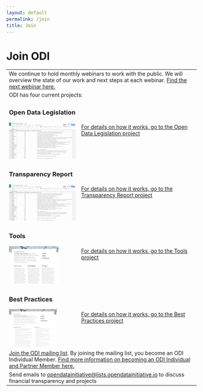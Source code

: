 ```yaml
---
layout: default
permalink: /join
title: Join
---
```


# Join ODI

<table border="0" cellpadding="10">
  <tr>
    <td colspan="2">We continue to hold monthly webinars to work with the public. We will overview the state of our work and next steps at each webinar. <a href="/events">Find the next webinar here.</a>
    </td>
  </tr>
  <tr>
    <td colspan="2">ODI has four current projects:
    </td>
  </tr>
    <tr> 
      <td>
        <h3>Open Data Legislation</h3>
        <a href="http://wiki.opendatainitiative.io/Projects/Open_Data_Legislation"><img src="/assets/img/transparency_report_icon.png" alt="ODI Open Data Legislation"></a>
      </td>
      <td><a href="http://wiki.opendatainitiative.io/Projects/Open_Data_Legislation">For details on how it works, go to the Open Data Legislation project</a>
      </td>
   </tr>
  <tr> 
      <td>
        <h3>Transparency Report</h3>
        <a href="https://docs.google.com/spreadsheets/d/1xUCq0jGeQjpt2noZF7d28wEglzHBIFxemSs3eBZTyiw/edit?usp=sharing"><img src="/assets/img/transparency_report_icon.png" alt="ODI Transparency Report"></a>
      </td>
      <td><a href="http://wiki.opendatainitiative.io/Projects/Transparency_Report">For details on how it works, go to the Transparency Report project</a>
      </td>
   </tr>
   <tr>
      <td>
        <h3>Tools</h3>
        <a href="/assets/doc/ODI_Recommended_Tools.pdf"><img src="/assets/img/tools_icon.png" alt="Get ODI Recommeded Tools"></a>
     </td>
     <td>
        <a href="http://wiki.opendatainitiative.io/Projects/Tools">For details on how it works, go to the Tools project</a>
     </td>
   </tr>
   <tr>   
      <td>
        <h3>Best Practices</h3>
        <a href="/assets/doc/ODI-Best-Practices.pdf"><img src="/assets/img/practices_icon.png" alt="ODI Best Practices"></a>
     </td>
     <td>
        <a href="http://wiki.opendatainitiative.io/Projects/Best_Practices">For details on how it works, go to the Best Practices project</a>
     </td>
   </tr>
    <tr>
    <td colspan="2"><a href="https://lists.opendatainitiative.io/mailman/listinfo/opendatainitiative">Join the ODI mailing list</a>. By joining the mailing list, you become an ODI Individual Member. <a href="/participation#membership">Find more information on becoming an ODI Individual and Partner Member here.</a>
    </td>
  </tr>
  <tr>
    <td colspan="2">Send emails to <a href="mailto:opendatainitiative@lists.opendatainitiative.io">opendatainitiative@lists.opendatainitiative.io</a> to discuss financial transparency and projects
    </td>
  </tr> 
</table>
